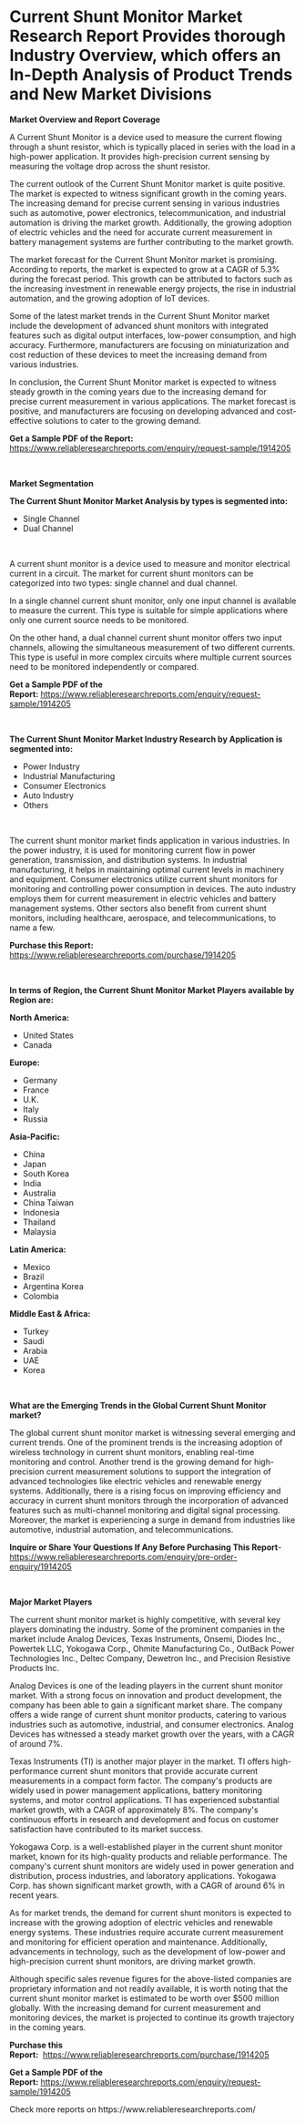 <p><h1>Current Shunt Monitor Market Research Report Provides thorough Industry Overview, which offers an In-Depth Analysis of Product Trends and New Market Divisions</h1></p><p><strong>Market Overview and Report Coverage</strong></p>
<p><p>A Current Shunt Monitor is a device used to measure the current flowing through a shunt resistor, which is typically placed in series with the load in a high-power application. It provides high-precision current sensing by measuring the voltage drop across the shunt resistor.</p><p>The current outlook of the Current Shunt Monitor market is quite positive. The market is expected to witness significant growth in the coming years. The increasing demand for precise current sensing in various industries such as automotive, power electronics, telecommunication, and industrial automation is driving the market growth. Additionally, the growing adoption of electric vehicles and the need for accurate current measurement in battery management systems are further contributing to the market growth.</p><p>The market forecast for the Current Shunt Monitor market is promising. According to reports, the market is expected to grow at a CAGR of 5.3% during the forecast period. This growth can be attributed to factors such as the increasing investment in renewable energy projects, the rise in industrial automation, and the growing adoption of IoT devices.</p><p>Some of the latest market trends in the Current Shunt Monitor market include the development of advanced shunt monitors with integrated features such as digital output interfaces, low-power consumption, and high accuracy. Furthermore, manufacturers are focusing on miniaturization and cost reduction of these devices to meet the increasing demand from various industries.</p><p>In conclusion, the Current Shunt Monitor market is expected to witness steady growth in the coming years due to the increasing demand for precise current measurement in various applications. The market forecast is positive, and manufacturers are focusing on developing advanced and cost-effective solutions to cater to the growing demand.</p></p>
<p><strong>Get a Sample PDF of the Report:</strong> <a href="https://www.reliableresearchreports.com/enquiry/request-sample/1914205">https://www.reliableresearchreports.com/enquiry/request-sample/1914205</a></p>
<p>&nbsp;</p>
<p><strong>Market Segmentation</strong></p>
<p><strong>The Current Shunt Monitor Market Analysis by types is segmented into:</strong></p>
<p><ul><li>Single Channel</li><li>Dual Channel</li></ul></p>
<p>&nbsp;</p>
<p><p>A current shunt monitor is a device used to measure and monitor electrical current in a circuit. The market for current shunt monitors can be categorized into two types: single channel and dual channel. </p><p>In a single channel current shunt monitor, only one input channel is available to measure the current. This type is suitable for simple applications where only one current source needs to be monitored. </p><p>On the other hand, a dual channel current shunt monitor offers two input channels, allowing the simultaneous measurement of two different currents. This type is useful in more complex circuits where multiple current sources need to be monitored independently or compared.</p></p>
<p><strong>Get a Sample PDF of the Report:</strong>&nbsp;<a href="https://www.reliableresearchreports.com/enquiry/request-sample/1914205">https://www.reliableresearchreports.com/enquiry/request-sample/1914205</a></p>
<p>&nbsp;</p>
<p><strong>The Current Shunt Monitor Market Industry Research by Application is segmented into:</strong></p>
<p><ul><li>Power Industry</li><li>Industrial Manufacturing</li><li>Consumer Electronics</li><li>Auto Industry</li><li>Others</li></ul></p>
<p>&nbsp;</p>
<p><p>The current shunt monitor market finds application in various industries. In the power industry, it is used for monitoring current flow in power generation, transmission, and distribution systems. In industrial manufacturing, it helps in maintaining optimal current levels in machinery and equipment. Consumer electronics utilize current shunt monitors for monitoring and controlling power consumption in devices. The auto industry employs them for current measurement in electric vehicles and battery management systems. Other sectors also benefit from current shunt monitors, including healthcare, aerospace, and telecommunications, to name a few.</p></p>
<p><strong>Purchase this Report:</strong>&nbsp; <a href="https://www.reliableresearchreports.com/purchase/1914205">https://www.reliableresearchreports.com/purchase/1914205</a></p>
<p>&nbsp;</p>
<p><strong>In terms of Region, the Current Shunt Monitor Market Players available by Region are:</strong></p>
<p>
    <p> <strong> North America: </strong>
        <ul>
            <li>United States</li>
            <li>Canada</li>
        </ul>
        </p> 
    <p> <strong> Europe: </strong>
        <ul>
            <li>Germany</li>
            <li>France</li>
            <li>U.K.</li>
            <li>Italy</li>
            <li>Russia</li>
        </ul>
        </p> 
    <p> <strong> Asia-Pacific: </strong>
        <ul>
            <li>China</li>
            <li>Japan</li>
            <li>South Korea</li>
            <li>India</li>
            <li>Australia</li>
            <li>China Taiwan</li>
            <li>Indonesia</li>
            <li>Thailand</li>
            <li>Malaysia</li>
        </ul>
        </p> 
    <p> <strong> Latin America: </strong>
        <ul>
            <li>Mexico</li>
            <li>Brazil</li>
            <li>Argentina Korea</li>
            <li>Colombia</li>
        </ul>
        </p> 
    <p> <strong> Middle East & Africa: </strong>
        <ul>
            <li>Turkey</li>
            <li>Saudi</li>
            <li>Arabia</li>
            <li>UAE</li>
            <li>Korea</li>
        </ul>
    </p>
    </p>
<p>&nbsp;</p>
<p><strong>What are the Emerging Trends in the Global Current Shunt Monitor market?</strong></p>
<p><p>The global current shunt monitor market is witnessing several emerging and current trends. One of the prominent trends is the increasing adoption of wireless technology in current shunt monitors, enabling real-time monitoring and control. Another trend is the growing demand for high-precision current measurement solutions to support the integration of advanced technologies like electric vehicles and renewable energy systems. Additionally, there is a rising focus on improving efficiency and accuracy in current shunt monitors through the incorporation of advanced features such as multi-channel monitoring and digital signal processing. Moreover, the market is experiencing a surge in demand from industries like automotive, industrial automation, and telecommunications.</p></p>
<p><strong>Inquire or Share Your Questions If Any Before Purchasing This Report</strong>- <a href="https://www.reliableresearchreports.com/enquiry/pre-order-enquiry/1914205">https://www.reliableresearchreports.com/enquiry/pre-order-enquiry/1914205</a></p>
<p>&nbsp;</p>
<p><strong>Major Market Players</strong></p>
<p><p>The current shunt monitor market is highly competitive, with several key players dominating the industry. Some of the prominent companies in the market include Analog Devices, Texas Instruments, Onsemi, Diodes Inc., Powertek LLC, Yokogawa Corp., Ohmite Manufacturing Co., OutBack Power Technologies Inc., Deltec Company, Dewetron Inc., and Precision Resistive Products Inc.</p><p>Analog Devices is one of the leading players in the current shunt monitor market. With a strong focus on innovation and product development, the company has been able to gain a significant market share. The company offers a wide range of current shunt monitor products, catering to various industries such as automotive, industrial, and consumer electronics. Analog Devices has witnessed a steady market growth over the years, with a CAGR of around 7%.</p><p>Texas Instruments (TI) is another major player in the market. TI offers high-performance current shunt monitors that provide accurate current measurements in a compact form factor. The company's products are widely used in power management applications, battery monitoring systems, and motor control applications. TI has experienced substantial market growth, with a CAGR of approximately 8%. The company's continuous efforts in research and development and focus on customer satisfaction have contributed to its market success.</p><p>Yokogawa Corp. is a well-established player in the current shunt monitor market, known for its high-quality products and reliable performance. The company's current shunt monitors are widely used in power generation and distribution, process industries, and laboratory applications. Yokogawa Corp. has shown significant market growth, with a CAGR of around 6% in recent years.</p><p>As for market trends, the demand for current shunt monitors is expected to increase with the growing adoption of electric vehicles and renewable energy systems. These industries require accurate current measurement and monitoring for efficient operation and maintenance. Additionally, advancements in technology, such as the development of low-power and high-precision current shunt monitors, are driving market growth.</p><p>Although specific sales revenue figures for the above-listed companies are proprietary information and not readily available, it is worth noting that the current shunt monitor market is estimated to be worth over $500 million globally. With the increasing demand for current measurement and monitoring devices, the market is projected to continue its growth trajectory in the coming years.</p></p>
<p><strong>Purchase this Report:</strong>&nbsp;&nbsp;<a href="https://www.reliableresearchreports.com/purchase/1914205">https://www.reliableresearchreports.com/purchase/1914205</a></p>
<p></p>
<p><strong>Get a Sample PDF of the Report:</strong>&nbsp;<a href="https://www.reliableresearchreports.com/enquiry/request-sample/1914205">https://www.reliableresearchreports.com/enquiry/request-sample/1914205</a></p>
<p>Check more reports on https://www.reliableresearchreports.com/</p>